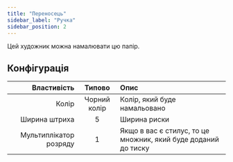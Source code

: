 ```yaml
---
title: "Переносець"
sidebar_label: "Ручка"
sidebar_position: 2
---
```



Цей художник можна намалювати цю папір.

## Конфігурація

|            Властивість |    Типово    | Опис                                                           |
| ----------------------:|:------------:|:-------------------------------------------------------------- |
|                  Колір | Чорний колір | Колір, який буде намальовано                                   |
|          Ширина штриха |      5       | Ширина риски                                                   |
| Мультиплікатор розряду |      1       | Якщо в вас є стилус, то це множник, який буде доданий до тиску |
